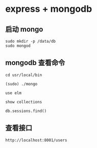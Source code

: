 # express + mongodb
## 启动 mongo

```
sudo mkdir -p /data/db
sudo mongod

```

## mongodb 查看命令
```
cd usr/local/bin

(sudo) ./mongo

use elm

show collections

db.sessions.find()

```
## 查看接口

```
http://localhost:8001/users
```